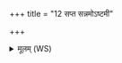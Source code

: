 +++
title = "12 सप्त सन्नमोऽष्टमी"

+++
<details><summary>मूलम् (WS)</summary>

सप्त सन्नमोऽष्टमी धीतिसाधनी ।  
सं कामानध्वनः कृणु सं ज्ञानमस्तु वो धने ॥ १२ ॥
</details>